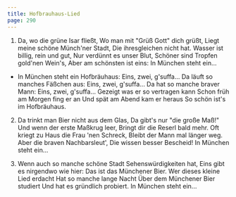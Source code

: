 ```yaml
---
title: Hofbrauhaus-Lied
page: 290
---  
```




1. Da, wo die grüne Isar fließt,
Wo man mit "Grüß Gott" dich grüßt,
Liegt meine schöne Münch'ner Stadt,
Die ihresgleichen nicht hat.
Wasser ist billig, rein und gut,
Nur verdünnt es unser Blut,
Schöner sind Tropfen gold'nen Wein's,
Aber am schönsten ist eins:
In München steht ein...


- In München steht ein Hofbräuhaus:
Eins, zwei, g'suffa...
Da läuft so manches Fäßchen aus:
Eins, zwei, g'suffa...
Da hat so manche braver Mann:
Eins, zwei, g'suffa...
Gezeigt was er so vertragen kann
Schon früh am Morgen fing er an
Und spät am Abend kam er heraus
So schön ist's im Hofbräuhaus.


2. Da trinkt man Bier nicht aus dem Glas,
Da gibt's nur "die große Maß!"
Und wenn der erste Maßkrug leer,
Bringt dir die Reserl bald mehr.
Oft kriegt zu Haus die Frau 'nen Schreck,
Bleibt der Mann mal länger weg.
Aber die braven Nachbarsleut',
Die wissen besser Bescheid!
In München steht ein...


3. Wenn auch so manche schöne Stadt
Sehenswürdigkeiten hat,
Eins gibt es nirgendwo wie hier:
Das ist das Münchener Bier.
Wer dieses kleine Lied erdacht
Hat so manche lange Nacht
Über dem Münchener Bier studiert
Und hat es gründlich probiert.
In München steht ein...